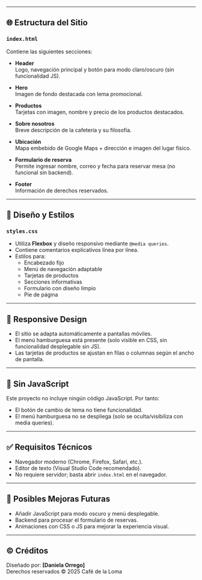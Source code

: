 
---

## 🌐 Estructura del Sitio

### `index.html`

Contiene las siguientes secciones:

- **Header**  
  Logo, navegación principal y botón para modo claro/oscuro (sin funcionalidad JS).

- **Hero**  
  Imagen de fondo destacada con lema promocional.

- **Productos**  
  Tarjetas con imagen, nombre y precio de los productos destacados.

- **Sobre nosotros**  
  Breve descripción de la cafetería y su filosofía.

- **Ubicación**  
  Mapa embebido de Google Maps + dirección e imagen del lugar físico.

- **Formulario de reserva**  
  Permite ingresar nombre, correo y fecha para reservar mesa (no funcional sin backend).

- **Footer**  
  Información de derechos reservados.

---

## 🎨 Diseño y Estilos

### `styles.css`

- Utiliza **Flexbox** y diseño responsivo mediante `@media queries`.
- Contiene comentarios explicativos línea por línea.
- Estilos para:
  - Encabezado fijo
  - Menú de navegación adaptable
  - Tarjetas de productos
  - Secciones informativas
  - Formulario con diseño limpio
  - Pie de página

---

## 📱 Responsive Design

- El sitio se adapta automáticamente a pantallas móviles.
- El menú hamburguesa está presente (solo visible en CSS, sin funcionalidad desplegable sin JS).
- Las tarjetas de productos se ajustan en filas o columnas según el ancho de pantalla.

---

## 🚫 Sin JavaScript

Este proyecto no incluye ningún código JavaScript. Por tanto:

- El botón de cambio de tema no tiene funcionalidad.
- El menú hamburguesa no se despliega (solo se oculta/visibiliza con media queries).

---

## ✅ Requisitos Técnicos

- Navegador moderno (Chrome, Firefox, Safari, etc.).
- Editor de texto (Visual Studio Code recomendado).
- No requiere servidor; basta abrir `index.html` en el navegador.

---

## 📌 Posibles Mejoras Futuras

- Añadir JavaScript para modo oscuro y menú desplegable.
- Backend para procesar el formulario de reservas.
- Animaciones con CSS o JS para mejorar la experiencia visual.

---

## © Créditos

Diseñado por: **[Daniela Orrego]**  
Derechos reservados © 2025 Café de la Loma
